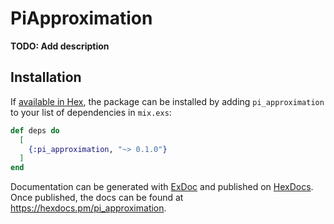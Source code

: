 # PiApproximation

**TODO: Add description**

## Installation

If [available in Hex](https://hex.pm/docs/publish), the package can be installed
by adding `pi_approximation` to your list of dependencies in `mix.exs`:

```elixir
def deps do
  [
    {:pi_approximation, "~> 0.1.0"}
  ]
end
```

Documentation can be generated with [ExDoc](https://github.com/elixir-lang/ex_doc)
and published on [HexDocs](https://hexdocs.pm). Once published, the docs can
be found at <https://hexdocs.pm/pi_approximation>.

